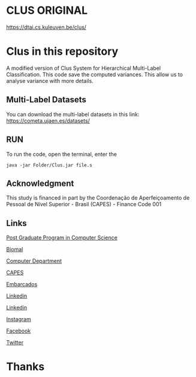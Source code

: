 # CLUS ORIGINAL
https://dtai.cs.kuleuven.be/clus/

# Clus in this repository
A modified version of Clus System for Hierarchical Multi-Label Classification. This code save the computed variances. This allow us to analyse variance with more details.

## Multi-Label Datasets
You can download the multi-label datasets in this link: https://cometa.ujaen.es/datasets/

## RUN
To run the code, open the terminal, enter the

```
java -jar Folder/Clus.jar file.s
```

## Acknowledgment
This study is financed in part by the Coordenação de Aperfeiçoamento de Pessoal de Nível Superior - Brasil (CAPES) - Finance Code 001

## Links

[Post Graduate Program in Computer Science](http://ppgcc.dc.ufscar.br/pt-br)

[Biomal](http://www.biomal.ufscar.br/)

[Computer Department](https://site.dc.ufscar.br/)

[CAPES](https://www.gov.br/capes/pt-br)

[Embarcados](https://www.embarcados.com.br/author/cissa/)

[Linkedin](https://www.linkedin.com/in/elainececiliagatto/)

[Linkedin](https://www.linkedin.com/company/27241216)

[Instagram](https://www.instagram.com/professoracissa/)

[Facebook](https://www.facebook.com/ProfessoraCissa/)

[Twitter](https://twitter.com/professoracissa)

# Thanks
